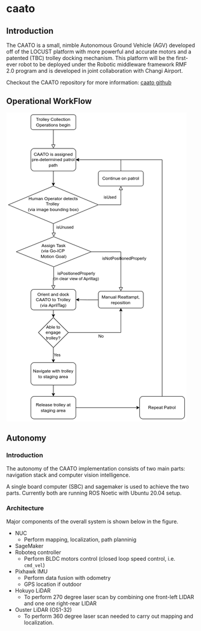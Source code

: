 # caato

## Introduction

The CAATO is a small, nimble Autonomous Ground Vehicle (AGV) developed off of the LOCUST platform with more powerful and accurate motors and a patented (TBC) trolley docking mechanism. This platform will be the first-ever robot to be deployed under the Robotic middleware framework RMF 2.0 program and is developed in joint collaboration with Changi Airport.

Checkout the CAATO repository for more information: [caato github](https://github.com/TRL-RMF/caato2)

## Operational WorkFlow

![download (1).png](./img/download_(1).png)

## Autonomy

### Introduction

The autonomy of the CAATO implementation consists of two main parts: navigation stack and computer vision intelligence.

A single board computer (SBC) and sagemaker is used to achieve the two parts. Currently both are running ROS Noetic with Ubuntu 20.04 setup.

### Architecture

Major components of the overall system is shown below in the figure.

- NUC
    - Perform mapping, localization, path planninig
- SageMaker
- Roboteq controller
    - Perform BLDC motors control (closed loop speed control, i.e. `cmd_vel`)
- Pixhawk IMU
    - Perform data fusion with odometry
    - GPS location if outdoor
- Hokuyo LiDAR
    - To perform 270 degree laser scan by combining one front-left LIDAR and one one right-rear LIDAR
- Ouster LiDAR (OS1-32)
    - To perform 360 degree laser scan needed to carry out mapping and localization.